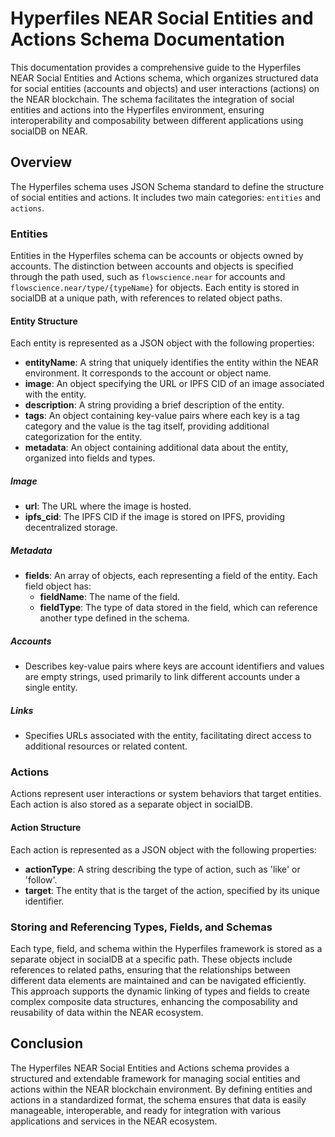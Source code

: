 # Hyperfiles NEAR Social Entities and Actions Schema Documentation

This documentation provides a comprehensive guide to the Hyperfiles NEAR Social Entities and Actions schema, which organizes structured data for social entities (accounts and objects) and user interactions (actions) on the NEAR blockchain. The schema facilitates the integration of social entities and actions into the Hyperfiles environment, ensuring interoperability and composability between different applications using socialDB on NEAR.

## Overview

The Hyperfiles schema uses JSON Schema standard to define the structure of social entities and actions. It includes two main categories: `entities` and `actions`.

### Entities

Entities in the Hyperfiles schema can be accounts or objects owned by accounts. The distinction between accounts and objects is specified through the path used, such as `flowscience.near` for accounts and `flowscience.near/type/{typeName}` for objects. Each entity is stored in socialDB at a unique path, with references to related object paths.

#### Entity Structure

Each entity is represented as a JSON object with the following properties:

- **entityName**: A string that uniquely identifies the entity within the NEAR environment. It corresponds to the account or object name.
- **image**: An object specifying the URL or IPFS CID of an image associated with the entity.
- **description**: A string providing a brief description of the entity.
- **tags**: An object containing key-value pairs where each key is a tag category and the value is the tag itself, providing additional categorization for the entity.
- **metadata**: An object containing additional data about the entity, organized into fields and types.

##### Image

- **url**: The URL where the image is hosted.
- **ipfs_cid**: The IPFS CID if the image is stored on IPFS, providing decentralized storage.

##### Metadata

- **fields**: An array of objects, each representing a field of the entity. Each field object has:
  - **fieldName**: The name of the field.
  - **fieldType**: The type of data stored in the field, which can reference another type defined in the schema.

##### Accounts

- Describes key-value pairs where keys are account identifiers and values are empty strings, used primarily to link different accounts under a single entity.

##### Links

- Specifies URLs associated with the entity, facilitating direct access to additional resources or related content.

### Actions

Actions represent user interactions or system behaviors that target entities. Each action is also stored as a separate object in socialDB.

#### Action Structure

Each action is represented as a JSON object with the following properties:

- **actionType**: A string describing the type of action, such as 'like' or 'follow'.
- **target**: The entity that is the target of the action, specified by its unique identifier.

### Storing and Referencing Types, Fields, and Schemas

Each type, field, and schema within the Hyperfiles framework is stored as a separate object in socialDB at a specific path. These objects include references to related paths, ensuring that the relationships between different data elements are maintained and can be navigated efficiently. This approach supports the dynamic linking of types and fields to create complex composite data structures, enhancing the composability and reusability of data within the NEAR ecosystem.

## Conclusion

The Hyperfiles NEAR Social Entities and Actions schema provides a structured and extendable framework for managing social entities and actions within the NEAR blockchain environment. By defining entities and actions in a standardized format, the schema ensures that data is easily manageable, interoperable, and ready for integration with various applications and services in the NEAR ecosystem.
